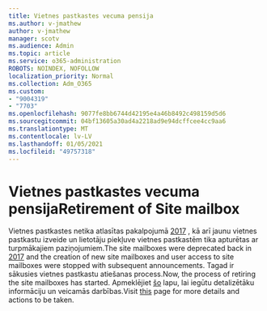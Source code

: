 ```yaml
---
title: Vietnes pastkastes vecuma pensija
ms.author: v-jmathew
author: v-jmathew
manager: scotv
ms.audience: Admin
ms.topic: article
ms.service: o365-administration
ROBOTS: NOINDEX, NOFOLLOW
localization_priority: Normal
ms.collection: Adm_O365
ms.custom:
- "9004319"
- "7703"
ms.openlocfilehash: 9077fe8bb6744d42195e4a46b8492c498159d5d6
ms.sourcegitcommit: 04bf13605a30ad4a2218ad9e94dcffcee4cc9aa6
ms.translationtype: MT
ms.contentlocale: lv-LV
ms.lasthandoff: 01/05/2021
ms.locfileid: "49757318"
---
```

# <a name="retirement-of-site-mailbox"></a><span data-ttu-id="e40ce-102">Vietnes pastkastes vecuma pensija</span><span class="sxs-lookup"><span data-stu-id="e40ce-102">Retirement of Site mailbox</span></span>

<span data-ttu-id="e40ce-103">Vietnes pastkastes netika atlasītas pakalpojumā [2017](https://techcommunity.microsoft.com/t5/microsoft-sharepoint-blog/deprecation-of-site-mailboxes/ba-p/93028) , kā arī jaunu vietnes pastkastu izveide un lietotāju piekļuve vietnes pastkastēm tika apturētas ar turpmākajiem paziņojumiem.</span><span class="sxs-lookup"><span data-stu-id="e40ce-103">The site mailboxes were deprecated back in [2017](https://techcommunity.microsoft.com/t5/microsoft-sharepoint-blog/deprecation-of-site-mailboxes/ba-p/93028) and the creation of new site mailboxes and user access to site mailboxes were stopped with subsequent announcements.</span></span> <span data-ttu-id="e40ce-104">Tagad ir sākusies vietnes pastkastu atiešanas process.</span><span class="sxs-lookup"><span data-stu-id="e40ce-104">Now, the process of retiring the site mailboxes has started.</span></span> <span data-ttu-id="e40ce-105">Apmeklējiet [šo](https://aka.ms/SiteMailboxRetirement) lapu, lai iegūtu detalizētāku informāciju un veicamās darbības.</span><span class="sxs-lookup"><span data-stu-id="e40ce-105">Visit [this](https://aka.ms/SiteMailboxRetirement) page for more details and actions to be taken.</span></span>
